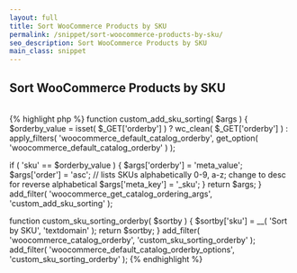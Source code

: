 ```yaml
---
layout: full
title: Sort WooCommerce Products by SKU
permalink: /snippet/sort-woocommerce-products-by-sku/
seo_description: Sort WooCommerce Products by SKU
main_class: snippet
---
```

## Sort WooCommerce Products by SKU
<br>
{% highlight php %}
function custom_add_sku_sorting( $args ) {
$orderby_value = isset( $_GET['orderby'] ) ? wc_clean( $_GET['orderby'] ) : apply_filters( 'woocommerce_default_catalog_orderby', get_option( 'woocommerce_default_catalog_orderby' ) );

if ( 'sku' == $orderby_value ) {
	$args['orderby'] = 'meta_value';
	$args['order'] = 'asc'; // lists SKUs alphabetically 0-9, a-z; change to desc for reverse alphabetical
	$args['meta_key'] = '_sku';
}
return $args;
}
add_filter( 'woocommerce_get_catalog_ordering_args', 'custom_add_sku_sorting' );

function custom_sku_sorting_orderby( $sortby ) {
$sortby['sku'] = __( 'Sort by SKU', 'textdomain' );
return $sortby;
}
add_filter( 'woocommerce_catalog_orderby', 'custom_sku_sorting_orderby' );
add_filter( 'woocommerce_default_catalog_orderby_options', 'custom_sku_sorting_orderby' );
{% endhighlight %}